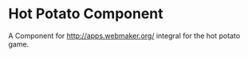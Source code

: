 Hot Potato Component
====================

A Component for http://apps.webmaker.org/ integral for the hot potato game.
